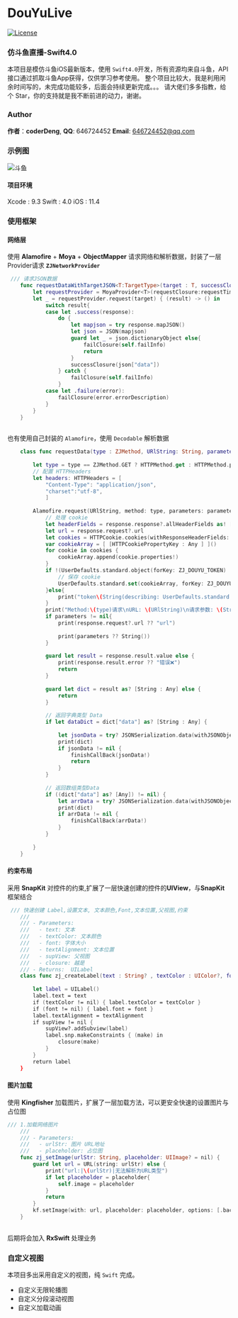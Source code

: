 # DouYuLive
[![License](https://img.shields.io/github/license/mashape/apistatus.svg)](https://github.com/Dzhijian/DouYuLive)
### **仿斗鱼直播-Swift4.0**
本项目是模仿斗鱼iOS最新版本，使用 `Swift4.0`开发，所有资源均来自斗鱼，API接口通过抓取斗鱼App获得，仅供学习参考使用。
整个项目比较大，我是利用闲余时间写的，未完成功能较多，后面会持续更新完成。。。
请大佬们多多指教，给个 Star，你的支持就是我不断前进的动力，谢谢。
### Author

**作者**：**coderDeng**, 
**QQ**: 646724452
**Email**: 646724452@qq.com 

### 示例图
![斗鱼](http://p7l9kf5i4.bkt.clouddn.com/2018-08-31-斗鱼.gif)
#### 项目环境
Xcode : 9.3
Swift : 4.0
  iOS : 11.4
### 使用框架

#### 网络层

使用 **Alamofire** + **Moya** + **ObjectMapper** 请求网络和解析数据，封装了一层Provider请求 **`ZJNetworkProvider`**

``` swift
 /// 请求JSON数据
    func requestDataWithTargetJSON<T:TargetType>(target : T, successClosure: @escaping SuccessJSONClosure, failClosure: @escaping FailClosure) {
        let requestProvider = MoyaProvider<T>(requestClosure:requestTimeoutClosure(target: target))
        let _ = requestProvider.request(target) { (result) -> () in
            switch result{
            case let .success(response):
                do {
                    let mapjson = try response.mapJSON()
                    let json = JSON(mapjson)
                    guard let _ = json.dictionaryObject else{
                        failClosure(self.failInfo)
                        return
                    }
                    successClosure(json["data"])
                } catch {
                    failClosure(self.failInfo)
                }
            case let .failure(error):
                failClosure(error.errorDescription)
            }
        }
    }
    
```

也有使用自己封装的 `Alamofire`，使用 `Decodable` 解析数据

``` swift
    class func requestData(type : ZJMethod, URlString: String, parameters : [String : String]? = nil,  finishCallBack : @escaping (_ responseCall : Data)->()){
        
        let type = type == ZJMethod.GET ? HTTPMethod.get : HTTPMethod.post
        // 配置 HTTPHeaders
        let headers: HTTPHeaders = [
            "Content-Type": "application/json",
            "charset":"utf-8",
            ]
   
        Alamofire.request(URlString, method: type, parameters: parameters, encoding: JSONEncoding.default, headers: headers).responseJSON { (response) in
            // 处理 cookie
            let headerFields = response.response?.allHeaderFields as! [String: String]
            let url = response.request?.url
            let cookies = HTTPCookie.cookies(withResponseHeaderFields: headerFields, for: url!)
            var cookieArray = [ [HTTPCookiePropertyKey : Any ] ]()
            for cookie in cookies {
                cookieArray.append(cookie.properties!)
            }
            if !(UserDefaults.standard.object(forKey: ZJ_DOUYU_TOKEN) != nil){
                // 保存 cookie
                UserDefaults.standard.set(cookieArray, forKey: ZJ_DOUYU_TOKEN)
            }else{
                print("token\(String(describing: UserDefaults.standard.object(forKey: ZJ_DOUYU_TOKEN)))")
            }
            print("Method:\(type)请求\nURL: \(URlString)\n请求参数: \(String(describing: parameters))")
            if parameters != nil{
                print(response.request?.url ?? "url")
                
                print(parameters ?? String())
            }
            
            guard let result = response.result.value else {
                print(response.result.error ?? "错误❌")
                return
            }
            
            guard let dict = result as? [String : Any] else {
                return
            }
            
            // 返回字典类型 Data
            if let dataDict = dict["data"] as? [String : Any] {
                
                let jsonData = try? JSONSerialization.data(withJSONObject: dataDict, options: .prettyPrinted)
                print(dict)
                if jsonData != nil {
                    finishCallBack(jsonData!)
                    return
                }
            }
            
            // 返回数组类型Data
            if ((dict["data"] as? [Any]) != nil) {
                let arrData = try? JSONSerialization.data(withJSONObject: dict, options: .prettyPrinted)
                print(dict)
                if arrData != nil {
                    finishCallBack(arrData!)
                }
            }
        
        }
    }       
```

#### 约束布局
采用 **SnapKit** 对控件的约束,扩展了一层快速创建的控件的**UIView**，与**SnapKit**框架结合

``` swift
 /// 快速创建 Label,设置文本, 文本颜色,Font,文本位置,父视图,约束
    ///
    /// - Parameters:
    ///   - text: 文本
    ///   - textColor: 文本颜色
    ///   - font: 字体大小
    ///   - textAlignment: 文本位置
    ///   - supView: 父视图
    ///   - closure: 越是
    /// - Returns:  UILabel
    class func zj_createLabel(text : String? , textColor : UIColor?, font : UIFont?, textAlignment : NSTextAlignment = .left,supView : UIView? ,closure:(_ make : ConstraintMaker) ->()) -> UILabel {
        
        let label = UILabel()
        label.text = text
        if (textColor != nil) { label.textColor = textColor }
        if (font != nil) { label.font = font }
        label.textAlignment = textAlignment
        if supView != nil {
            supView?.addSubview(label)
            label.snp.makeConstraints { (make) in
                closure(make)
            }
        }
        return label
    }
```
#### 图片加载
使用 **Kingfisher** 加载图片，扩展了一层加载方法，可以更安全快速的设置图片与占位图

``` swift
/// 1.加载网络图片
    ///
    /// - Parameters:
    ///   - urlStr: 图片 URL地址
    ///   - placeholder: 占位图
    func zj_setImage(urlStr: String, placeholder: UIImage? = nil) {
        guard let url = URL(string: urlStr) else {
            print("url:|\(urlStr)|无法解析为URL类型")
            if let placeholder = placeholder{
                self.image = placeholder
            }
            return
        }
        kf.setImage(with: url, placeholder: placeholder, options: [.backgroundDecode], progressBlock: nil, completionHandler: nil)
    }
    
```
后期将会加入 **RxSwift** 处理业务

### 自定义视图
本项目多出采用自定义的视图，纯 `Swift` 完成。

* 自定义无限轮播图
* 自定义分段滚动视图
* 自定义加载动画


